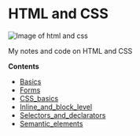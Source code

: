 # HTML and CSS

![Image of html and css](https://www.lambdatest.com/blog/wp-content/uploads/2018/11/JPG-2.jpg)

My notes and code on HTML and CSS

**Contents**

- [Basics](https://github.com/macklark/html-and-css/tree/master/basics)
- [Forms](https://github.com/macklark/html-and-css/tree/master/forms)
- [CSS_basics](https://github.com/macklark/html-and-css/tree/master/css/Basics)
- [Inline_and_block_level](https://github.com/macklark/html-and-css/tree/master/inline_and_block_level)
- [Selectors_and_declarators](https://github.com/macklark/html-and-css/tree/master/selectors_and_declarators)
- [Semantic_elements](https://github.com/macklark/html-and-css/tree/master/semantic_tags)

